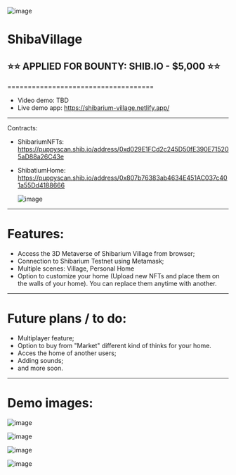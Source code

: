 ![image](https://github.com/keyllli223/ShibaVillage/assets/84118397/e436ec8c-107c-4ed0-8ec1-0bb446dfe0e9)


# ShibaVillage

## ⭐⭐ APPLIED FOR BOUNTY: SHIB.IO - $5,000 ⭐⭐

====================================

- Video demo: TBD
- Live demo app: https://shibarium-village.netlify.app/

------

Contracts:
- ShibariumNFTs: https://puppyscan.shib.io/address/0xd029E1FCd2c245D50fE390E715205aD88a26C43e
- ShibatiumHome: https://puppyscan.shib.io/address/0x807b76383ab4634E451AC037c401a55Dd4188666


  ![image](https://github.com/keyllli223/ShibaVillage/assets/84118397/92112d52-ed11-4b69-877d-3a8c2d3589af)

------

# Features:
- Access the 3D Metaverse of Shibarium Village from browser;
- Connection to Shibarium Testnet using Metamask;
- Multiple scenes: Village, Personal Home
- Option to customize your home (Upload new NFTs and place them on the walls of your home). You can replace them anytime with another.

------


# Future plans / to do:
- Multiplayer feature;
- Option to buy from "Market" different kind of thinks for your home.
- Acces the home of another users;
- Adding sounds;
- and more soon.

------

# Demo images:

![image](https://github.com/keyllli223/ShibaVillage/assets/84118397/5d2aeb57-229f-4513-80dc-7402d979450b)

![image](https://github.com/keyllli223/ShibaVillage/assets/84118397/1fefb2ac-b678-47d3-84ff-fc7776b52e2b)

![image](https://github.com/keyllli223/ShibaVillage/assets/84118397/6306f2bb-0711-452b-8ac9-b7df55e482ef)

![image](https://github.com/keyllli223/ShibaVillage/assets/84118397/14526c26-f5cf-4b89-aef8-5f35b00f010e)
